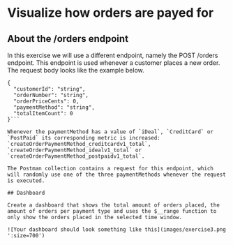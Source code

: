 # Visualize how orders are payed for

## About the /orders endpoint
In this exercise we will use a different endpoint, namely the POST /orders endpoint. 
This endpoint is used whenever a customer places a new order. The request body looks like the example below.

```
{
  "customerId": "string",
  "orderNumber": "string",
  "orderPriceCents": 0,
  "paymentMethod": "string",
  "totalItemCount": 0
}```

Whenever the paymentMethod has a value of `iDeal`, `CreditCard` or `PostPaid` its corresponding metric is increased: `createOrderPaymentMethod_creditcardv1_total`, `createOrderPaymentMethod_idealv1_total` or `createOrderPaymentMethod_postpaidv1_total`. 

The Postman collection contains a request for this endpoint, which will randomly use one of the three paymentMethods whenever the request is executed.

## Dashboard

Create a dashboard that shows the total amount of orders placed, the amount of orders per payment type and uses the $__range function to only show the orders placed in the selected time window.

![Your dashboard should look something like this](images/exercise3.png ':size=700')
